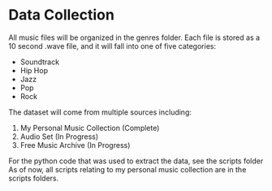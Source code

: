 # Data Collection

All music files will be organized in the genres folder. Each file is stored as
a 10 second .wave file, and it will fall into one of five categories:

* Soundtrack
* Hip Hop
* Jazz
* Pop
* Rock

The dataset will come from multiple sources including:

1. My Personal Music Collection (Complete)
2. Audio Set (In Progress)
3. Free Music Archive (In Progress)

For the python code that was used to extract the data, see the scripts folder
As of now, all scripts relating to my personal music collection are  in the
scripts folders.
